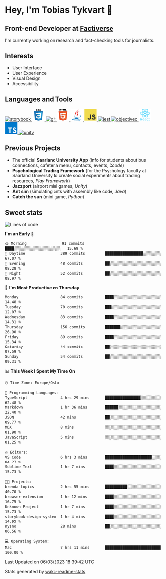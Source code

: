 # Hey, I'm Tobias Tykvart 🦉

## Front-end Developer at [Factiverse](https://www.factiverse.no/)

I'm currently working on research and fact-checking tools for journalists.

## Interests

- User Interface
- User Experience
- Visual Design
- Accessibility

## Languages and Tools

<!-- https://devicon.dev/ -->
<p align="left"> <a href="https://storybook.js.org/" target="_blank" rel="noreferrer"> <img src="https://cdn.jsdelivr.net/gh/devicons/devicon/icons/storybook/storybook-original.svg" alt="storybook" width="40" height="40"/> </a> <a href="https://www.w3schools.com/css/" target="_blank" rel="noreferrer"> <img src="https://raw.githubusercontent.com/devicons/devicon/master/icons/css3/css3-original-wordmark.svg" alt="css3" width="40" height="40"/> </a> <a href="https://git-scm.com/" target="_blank" rel="noreferrer"> <img src="https://www.vectorlogo.zone/logos/git-scm/git-scm-icon.svg" alt="git" width="40" height="40"/> </a> <a href="https://www.w3.org/html/" target="_blank" rel="noreferrer"> <img src="https://raw.githubusercontent.com/devicons/devicon/master/icons/html5/html5-original-wordmark.svg" alt="html5" width="40" height="40"/> </a> <a href="https://www.java.com" target="_blank" rel="noreferrer"> <img src="https://raw.githubusercontent.com/devicons/devicon/master/icons/java/java-original.svg" alt="java" width="40" height="40"/> </a> <a href="https://developer.mozilla.org/en-US/docs/Web/JavaScript" target="_blank" rel="noreferrer"> <img src="https://raw.githubusercontent.com/devicons/devicon/master/icons/javascript/javascript-original.svg" alt="javascript" width="40" height="40"/> </a> <a href="https://jestjs.io" target="_blank" rel="noreferrer"> <img src="https://www.vectorlogo.zone/logos/jestjsio/jestjsio-icon.svg" alt="jest" width="40" height="40"/> </a> <a href="https://developer.apple.com/library/archive/documentation/Cocoa/Conceptual/ProgrammingWithObjectiveC/Introduction/Introduction.html" target="_blank" rel="noreferrer"> <img src="https://www.vectorlogo.zone/logos/apple_objectivec/apple_objectivec-icon.svg" alt="objectivec" width="40" height="40"/> </a> <a href="https://reactjs.org/" target="_blank" rel="noreferrer"> <img src="https://raw.githubusercontent.com/devicons/devicon/master/icons/react/react-original-wordmark.svg" alt="react" width="40" height="40"/> </a> <a href="https://www.typescriptlang.org/" target="_blank" rel="noreferrer"> <img src="https://raw.githubusercontent.com/devicons/devicon/master/icons/typescript/typescript-original.svg" alt="typescript" width="40" height="40"/> </a> <a href="https://unity.com/" target="_blank" rel="noreferrer"> <img src="https://www.vectorlogo.zone/logos/unity3d/unity3d-icon.svg" alt="unity" width="40" height="40"/> </a> </p>

## Previous Projects

- The official **Saarland University App** (info for students about bus connections, cafeteria menu, contacts, events, _Xcode_)
- **Psychological Trading Framework** (for the Psychology faculty at Saarland University to create social experiments about trading resources, _Play Framework_)
- **Jazzport** (airport mini games, _Unity_)
- **Ant sim** (simulating ants with assembly like code, _Java_)
- **Catch the sun** (mini game, _Python_)

## Sweet stats

<!--START_SECTION:waka-->
![Lines of code](https://img.shields.io/badge/From%20Hello%20World%20I%27ve%20Written-1.3%20million%20lines%20of%20code-blue)

**I'm an Early 🐤** 

```text
🌞 Morning                91 commits          ████░░░░░░░░░░░░░░░░░░░░░   15.69 % 
🌆 Daytime                389 commits         █████████████████░░░░░░░░   67.07 % 
🌃 Evening                48 commits          ██░░░░░░░░░░░░░░░░░░░░░░░   08.28 % 
🌙 Night                  52 commits          ██░░░░░░░░░░░░░░░░░░░░░░░   08.97 % 
```
📅 **I'm Most Productive on Thursday** 

```text
Monday                   84 commits          ████░░░░░░░░░░░░░░░░░░░░░   14.48 % 
Tuesday                  70 commits          ███░░░░░░░░░░░░░░░░░░░░░░   12.07 % 
Wednesday                83 commits          ████░░░░░░░░░░░░░░░░░░░░░   14.31 % 
Thursday                 156 commits         ███████░░░░░░░░░░░░░░░░░░   26.90 % 
Friday                   89 commits          ████░░░░░░░░░░░░░░░░░░░░░   15.34 % 
Saturday                 44 commits          ██░░░░░░░░░░░░░░░░░░░░░░░   07.59 % 
Sunday                   54 commits          ██░░░░░░░░░░░░░░░░░░░░░░░   09.31 % 
```


📊 **This Week I Spent My Time On** 

```text
🕑︎ Time Zone: Europe/Oslo

💬 Programming Languages: 
TypeScript               4 hrs 29 mins       ████████████████░░░░░░░░░   62.48 % 
Markdown                 1 hr 36 mins        ██████░░░░░░░░░░░░░░░░░░░   22.40 % 
JSON                     42 mins             ██░░░░░░░░░░░░░░░░░░░░░░░   09.77 % 
MDX                      8 mins              ░░░░░░░░░░░░░░░░░░░░░░░░░   01.90 % 
JavaScript               5 mins              ░░░░░░░░░░░░░░░░░░░░░░░░░   01.25 % 

🔥 Editors: 
VS Code                  6 hrs 3 mins        █████████████████████░░░░   84.27 % 
Sublime Text             1 hr 7 mins         ████░░░░░░░░░░░░░░░░░░░░░   15.73 % 

🐱‍💻 Projects: 
brenda-topics            2 hrs 55 mins       ██████████░░░░░░░░░░░░░░░   40.70 % 
browser-extension        1 hr 12 mins        ████░░░░░░░░░░░░░░░░░░░░░   16.75 % 
Unknown Project          1 hr 7 mins         ████░░░░░░░░░░░░░░░░░░░░░   15.73 % 
storybook-design-system  1 hr 4 mins         ████░░░░░░░░░░░░░░░░░░░░░   14.95 % 
nysno                    28 mins             ██░░░░░░░░░░░░░░░░░░░░░░░   06.56 % 

💻 Operating System: 
Mac                      7 hrs 11 mins       █████████████████████████   100.00 % 
```


 Last Updated on 06/03/2023 18:39:42 UTC
<!--END_SECTION:waka-->

Stats generated by [waka-readme-stats](https://github.com/anmol098/waka-readme-stats)
